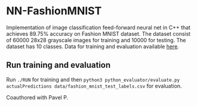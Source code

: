 # NN-FashionMNIST
Implementation of image classification feed-forward neural net in C++ that achieves 89.75% accuracy on Fashion MNIST dataset. The dataset consist of 60000 28x28 grayscale images for training and 10000 for testing. The dataset has 10 classes. Data for training and evaluation available [here](https://drive.google.com/drive/folders/1ayOQozdO0wo94a_qEkIuxobHBQ_IUl6o?usp=sharing). 
## Run training and evaluation
Run `./RUN` for training and then `python3 python_evaluator/evaluate.py actualPredictions data/fashion_mnist_test_labels.csv` for evaluation. 

Coauthored with Pavel P. 
